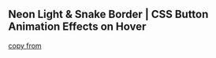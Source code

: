 ## Neon Light & Snake Border | CSS Button Animation Effects on Hover 

[copy from](https://www.youtube.com/watch?v=vqCrQScnqV8)